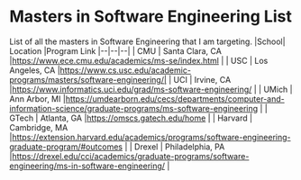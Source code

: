 # Masters in Software Engineering List
List of all the masters in Software Engineering that I am targeting.
|School| Location |Program Link
|--|--|--|
| CMU | Santa Clara, CA |https://www.ece.cmu.edu/academics/ms-se/index.html |
| USC | Los Angeles, CA |https://www.cs.usc.edu/academic-programs/masters/software-engineering/|
| UCI | Irvine, CA |https://www.informatics.uci.edu/grad/ms-software-engineering/ |
| UMich | Ann Arbor, MI |https://umdearborn.edu/cecs/departments/computer-and-information-science/graduate-programs/ms-software-engineering |
| GTech | Atlanta, GA |https://omscs.gatech.edu/home |
| Harvard | Cambridge, MA |https://extension.harvard.edu/academics/programs/software-engineering-graduate-program/#outcomes |
| Drexel | Philadelphia, PA |https://drexel.edu/cci/academics/graduate-programs/software-engineering/ms-in-software-engineering/ |

